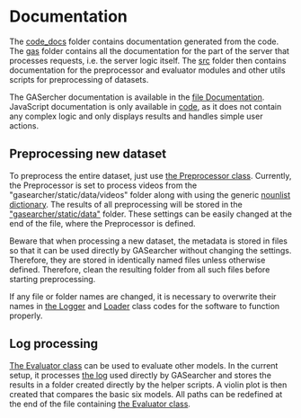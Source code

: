 # Documentation

The [code_docs](code_docs) folder contains documentation generated from the code. The [gas](code_docs/gas) folder
contains all the documentation for the part of the server that processes requests, i.e. the server logic itself.
The [src](code_docs/src) folder then contains documentation for the preprocessor and evaluator modules and other utils
scripts for preprocessing of datasets.

The GASercher documentation is available in the [file Documentation](Documentation.md).
JavaScript documentation is only available in [code](../gasearcher/static/js), as it does not contain any complex logic 
and only displays results and handles simple user actions.

## Preprocessing new dataset

To preprocess the entire dataset, just use [the Preprocessor class](../src/preprocessor.py). Currently, the Preprocessor
is set to process videos from the "gasearcher/static/data/videos" folder along with using the generic
[nounlist dictionary](../nounlists/nounlist.txt). The results of all preprocessing will be stored in the
["gasearcher/static/data"](../gasearcher/static/data) folder. These settings can be easily changed at the end of
the file, where the Preprocessor is defined.

Beware that when processing a new dataset, the metadata is stored in files so that it can be used directly by GASearcher
without changing the settings. Therefore, they are stored in identically named files unless otherwise defined.
Therefore, clean the resulting folder from all such files before starting preprocessing.

If any file or folder names are changed, it is necessary to overwrite their names
in [the Logger](../gasearcher/gas/logger.py) and [Loader](../gasearcher/gas/data.py) class codes for the software to
function properly.

## Log processing

[The Evaluator class](../src/evaluator.py) can be used to evaluate other models. In the current setup, it
processes [the log](../gasearcher/static/data/log.csv) used directly by GASearcher and stores the results in a folder
created directly by the helper scripts. A violin plot is then created that compares the basic six models.
All paths can be redefined at the end of the file containing [the Evaluator class](../src/evaluator.py).